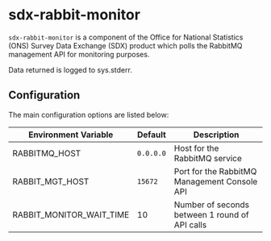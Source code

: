 # sdx-rabbit-monitor

`sdx-rabbit-monitor` is a component of the Office for National Statistics (ONS) Survey Data Exchange (SDX) product which polls the RabbitMQ management API for monitoring purposes.

Data returned is logged to sys.stderr.

## Configuration

The main configuration options are listed below:

| Environment Variable            | Default       | Description
|---------------------------------|---------------|--------------
| RABBITMQ_HOST                   | `0.0.0.0`     | Host for the RabbitMQ service
| RABBIT_MGT_HOST                 | `15672`       | Port for the RabbitMQ Management Console API
| RABBIT_MONITOR_WAIT_TIME        | 10            | Number of seconds between 1 round of API calls

